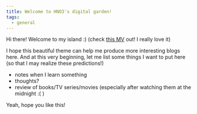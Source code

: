 ```yaml
---
title: Welcome to HNO3's digital garden!
tags:
  - general
---
```


Hi there! Welcome to my island :) (check [this MV](https://www.youtube.com/watch?v=hxgcz_6GKX0) out! I really love it)

I hope this beautiful theme can help me produce more interesting blogs here. And at this very beginning, let me list some things I want to put here (so that I may realize these predictions!)

* notes when I learn something
* thoughts?
* review of books/TV series/movies (especially after watching them at the midnight :( )

Yeah, hope you like this!